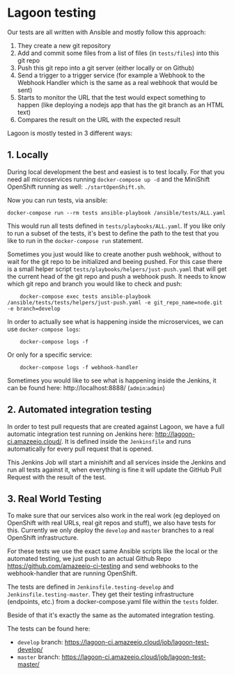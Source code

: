 # Lagoon testing

Our tests are all written with Ansible and mostly follow this approach:

1. They create a new git repository
2. Add and commit some files from a list of files (in `tests/files`) into this git repo
3. Push this git repo into a git server (either locally or on Github)
4. Send a trigger to a trigger service (for example a Webhook to the Webhook Handler which is the same as a real webhook that would be sent)
5. Starts to monitor the URL that the test would expect something to happen (like deploying a nodejs app that has the git branch as an HTML text)
6. Compares the result on the URL with the expected result

Lagoon is mostly tested in 3 different ways:

## 1. Locally

During local development the best and easiest is to test locally. For that you need all microservices running `docker-compose up -d` and the MiniShift OpenShift running as well: `./startOpenShift.sh`.

Now you can run tests, via ansible:

    docker-compose run --rm tests ansible-playbook /ansible/tests/ALL.yaml

This would run all tests defined in `tests/playbooks/ALL.yaml`. If you like only to run a subset of the tests, it's best to define the path to the test that you like to run in the `docker-compose run` statement.

Sometimes you just would like to create another push webhook, without to wait for the git repo to be initialized and beeing pushed. For this case there is a small helper script `tests/playbooks/helpers/just-push.yaml` that will get the current head of the git repo and push a webhook push. It needs to know which git repo and branch you would like to check and push:

		docker-compose exec tests ansible-playbook /ansible/tests/tests/helpers/just-push.yaml -e git_repo_name=node.git -e branch=develop

In order to actually see what is happening inside the microservices, we can use `docker-compose logs`:

		docker-compose logs -f

Or only for a specific service:

		docker-compose logs -f webhook-handler

Sometimes you would like to see what is happening inside the Jenkins, it can be found here: http://localhost:8888/ (`admin`:`admin`)

## 2. Automated integration testing

In order to test pull requests that are created against Lagoon, we have a full automatic integration test running on Jenkins here: http://lagoon-ci.amazeeio.cloud/. It is defined inside the `Jenkinsfile` and runs automatically for every pull request that is opened.

This Jenkins Job will start a minishift and all services inside the Jenkins and run all tests against it, when everything is fine it will update the GitHub Pull Request with the result of the test.

## 3. Real World Testing

To make sure that our services also work in the real work (eg deployed on OpenShift with real URLs, real git repos and stuff), we also have tests for this. Currently we only deploy the `develop` and `master` branches to a real OpenShift infrastructure.

For these tests we use the exact same Ansible scripts like the local or the automated testing, we just push to an actual Github Repo https://github.com/amazeeio-ci-testing and send webhooks to the webhook-handler that are running OpenShift.

The tests are defined in `Jenkinsfile.testing-develop` and `Jenkinsfile.testing-master`. They get their testing infrastructure (endpoints, etc.) from a docker-compose.yaml file within the `tests` folder.

Beside of that it's exactly the same as the automated integration testing.

The tests can be found here:
- `develop` branch: https://lagoon-ci.amazeeio.cloud/job/lagoon-test-develop/
- `master` branch: https://lagoon-ci.amazeeio.cloud/job/lagoon-test-master/

